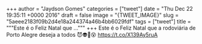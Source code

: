 
+++
author = "Jaydson Gomes"
categories = ["tweet"]
date = "Thu Dec 22 19:35:11 +0000 2016"
draft = false
image = "{TWEET_IMAGE}"
slug = "5aeee2183f09b2d4e18a244374a46b4bb6029fdf"
tags = ["tweet"]
title = """Este é o Feliz Natal que ..."""
+++
Este é o Feliz Natal que a rodoviária de Porto Alegre deseja a todos 😈👽👻😵 https://t.co/X139Ay5ruA
